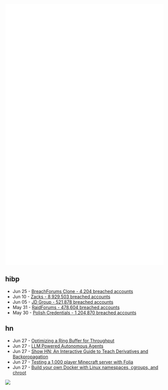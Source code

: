 ![Metrics](https://raw.githubusercontent.com/phixion/phixion/master/metrics.svg)

## hibp

<!--
for https://github.com/phixion/phixion/blob/main/.github/workflows/feeds.yml
-->
<!--START_SECTION:haveibeenpwnd-->
- Jun 25 - [BreachForums Clone - 4,204 breached accounts](https://haveibeenpwned.com/PwnedWebsites#BreachForumsClone)
- Jun 10 - [Zacks - 8,929,503 breached accounts](https://haveibeenpwned.com/PwnedWebsites#Zacks)
- Jun 05 - [JD Group - 521,878 breached accounts](https://haveibeenpwned.com/PwnedWebsites#JDGroup)
- May 31 - [RaidForums - 478,604 breached accounts](https://haveibeenpwned.com/PwnedWebsites#RaidForums)
- May 30 - [Polish Credentials - 1,204,870 breached accounts](https://haveibeenpwned.com/PwnedWebsites#PolishCredentials)
<!--END_SECTION:haveibeenpwnd-->

## hn

<!--
for https://github.com/phixion/phixion/blob/main/.github/workflows/feeds.yml
-->
<!--START_SECTION:hn-->
- Jun 27 - [Optimizing a Ring Buffer for Throughput](https://rigtorp.se/ringbuffer/)
- Jun 27 - [LLM Powered Autonomous Agents](https://lilianweng.github.io/posts/2023-06-23-agent/)
- Jun 27 - [Show HN: An Interactive Guide to Teach Derivatives and Backpropagation](https://x0axz.com/blog/autograd.html)
- Jun 27 - [Testing a 1,000 player Minecraft server with Folia](https://cubxity.dev/blog/folia-test-june-2023)
- Jun 27 - [Build your own Docker with Linux namespaces, cgroups, and chroot](https://akashrajpurohit.com/blog/build-your-own-docker-with-linux-namespaces-cgroups-and-chroot-handson-guide/)
<!--END_SECTION:hn-->

<!--
for https://yhype.me
-->
![](https://hit.yhype.me/github/profile?user_id=13013670)
